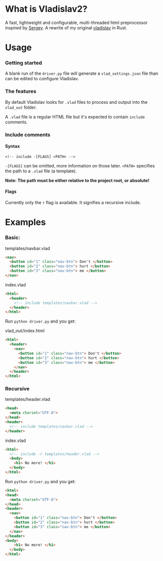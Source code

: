 # What is Vladislav2?
A fast, lightweight and configurable, multi-threaded html preprocessor inspired by [Sergey](https://sergey.cool/).
A rewrite of my original [vladislav](https://github.com/54696d654a6f6c74/vladislav) in Rust.

# Usage
### Getting started
A blank run of the `driver.py` file will generate a `vlad_settings.json` file than can be edited to configure Vladislav.

### The features
By default Vladislav looks for `.vlad` files to process and output into the `vlad_out` folder.

A `.vlad` file is a regular HTML file but it's expected to contain `include` comments.

### Include comments
#### Syntax
```<!-- include -[FLAGS] <PATH> -->```

`-[FLAGS]` can be omitted, more information on those later.
`<PATH>` specifies the path to a `.vlad` file (a template).

**Note: The path must be either relative to the project root, or absolute!**

#### Flags
Currently only the `r` flag is available. It signifies a recursive include.

# Examples
### Basic:
templates/navbar.vlad
```html
<nav>
  <button id="1" class="nav-btn"> Don't </button>
  <button id="2" class="nav-btn"> hurt </button>
  <button id="3" class="nav-btn"> me </button>
</nav>
```

index.vlad
```html
<html>
  <header>
    <!-- include templates/navbar.vlad -->
  </header>
</html>
```

Run `python driver.py` and you get:

vlad_out/index.html
```html
<html>
  <header>
    <nav>
      <button id="1" class="nav-btn"> Don't </button>
      <button id="2" class="nav-btn"> hurt </button>
      <button id="3" class="nav-btn"> me </button>
    </nav>
  </header>
</html>
```

### Recursive

templates/header.vlad
```html
<head>
  <meta charset="UTF-8">
</head>
<header>
  <!-- include templates/navbar.vlad -->
</header>
```

index.vlad
```html
<html>
  <!-- include -r templates/header.vlad -->
  <body>
    <h1> No more! </h1>
  </body>
</html>
```

Run `python driver.py` and you get:
```html
<html>
<head>
  <meta charset="UTF-8">
</head>
<header>
  <nav>
    <button id="1" class="nav-btn"> Don't </button>
    <button id="2" class="nav-btn"> hurt </button>
    <button id="3" class="nav-btn"> me </button>
  </nav>
</header>
<body>
    <h1> No more! </h1>
  </body>
</html>
```
